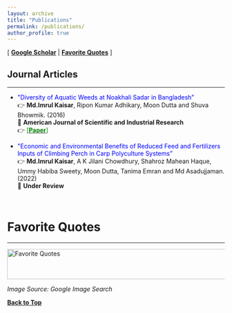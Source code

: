 ```yaml
---
layout: archive
title: "Publications"
permalink: /publications/
author_profile: true
---
```


[ [**Google Scholar**](https://scholar.google.com/citations?hl=en&user=nzs2ZP8AAAAJ&view_op=list_works&authuser=1&gmla=AJsN-F4mnsp_UlDKDHoPLOhoDRHv-CSAYeVFxYiPCEljmNng2JftjJQK9hpYpcq4ueQibrGYglq4DN9YHBGCoRMXOQEZzfzwd4lIaJBKdVqWx7CvAKzSwyc) \|  [**Favorite Quotes**](#favorite-quotes) ]

## Journal Articles
-----------

* <span style="color:Blue">"Diversity of Aquatic Weeds at Noakhali Sadar in Bangladesh”</span><br/>
👉 **Md.Imrul Kaisar**, Ripon Kumar Adhikary, Moon Dutta and Shuva Bhowmik. (2016) <span style ="color:BlueViolet"> </span> <br/>
📰 **American Journal of Scientific and Industrial Research** <br/> 
👉 [<span style ="color:Green"> [**Paper**] </span>](http://scihub.org/media/ajsir/pdf/2016/11/AJSIR-7-4-117-128.pdf) 

* <span style="color:Blue">"Economic and Environmental Benefits of Reduced Feed and Fertilizers Inputs of Climbing Perch in
Carp Polyculture Systems”</span><br/>
👉 **Md.Imrul Kaisar**, A K Jilani Chowdhury, Shahroz Mahean Haque, Ummy Habiba
Sweety, Moon Dutta, Tanima Emran and Md Asadujjaman. (2022) <span style ="color:BlueViolet"> </span> <br/>
📰 **Under Review** <br/> 


<br/>

# Favorite Quotes
-------------------

<img src="https://imrul-pinak.github.io/images/Quote-Images-4.jpg" alt="Favorite Quotes"
	title="Favorite Quotes" width="840" height="70">

*Image Source: Google Image Search*

[**Back to Top**](#)